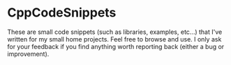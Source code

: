 # CppCodeSnippets
These are small code snippets (such as libraries, examples, etc...) that I've written for my small home projects. Feel free to browse and use. I only ask for your feedback if you find anything worth reporting back (either a bug or improvement).
